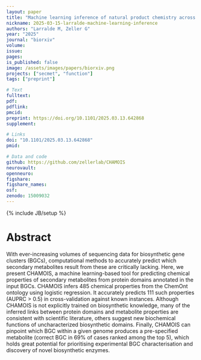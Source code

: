 ```yaml
---
layout: paper
title: "Machine learning inference of natural product chemistry across biosynthetic gene cluster types"
nickname: 2025-03-15-larralde-machine-learning-inference
authors: "Larralde M, Zeller G"
year: "2025"
journal: "biorxiv"
volume:
issue:
pages:
is_published: false
image: /assets/images/papers/biorxiv.png
projects: ["secmet", "function"]
tags: ["preprint"]

# Text
fulltext:
pdf:
pdflink:
pmcid:
preprint: https://doi.org/10.1101/2025.03.13.642868
supplement:

# Links
doi: "10.1101/2025.03.13.642868"
pmid:

# Data and code
github: https://github.com/zellerlab/CHAMOIS
neurovault:
openneuro:
figshare:
figshare_names:
osf:
zenodo: 15009032
---
```

{% include JB/setup %}

# Abstract

With ever-increasing volumes of sequencing data for biosynthetic gene clusters (BGCs), computational methods to accurately predict which secondary metabolites result from these are critically lacking. Here, we present CHAMOIS, a machine learning-based tool for predicting chemical properties of secondary metabolites from protein domains annotated in the input BGCs. CHAMOIS infers 485 chemical properties from the ChemOnt ontology using logistic regression. It accurately predicts 111 such properties (AUPRC > 0.5) in cross-validation against known instances. Although CHAMOIS is not explicitly trained on biosynthetic knowledge, many of the inferred links between protein domains and metabolite properties are consistent with scientific literature, others suggest new biochemical functions of uncharacterized biosynthetic domains. Finally, CHAMOIS can pinpoint which BGC within a given genome produces a pre-specified metabolite (correct BGC in 69% of cases ranked among the top 5), which holds great potential for prioritising experimental BGC characterisation and discovery of novel biosynthetic enzymes.

